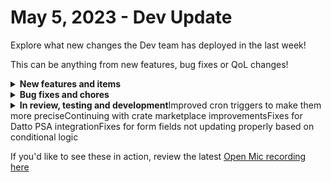 # May 5, 2023 - Dev Update

Explore what new changes the Dev team has deployed in the last week!

This can be anything from new features, bug fixes or QoL changes!

<details>

<summary><strong>New features and items</strong></summary>

* Integration multi-tenancy for all integrations except Microsoft CSP, Microsoft EXO, Microsoft Graph, N-Able, SQL Database
* Acronis integration
* Updated crate marketplace page styles
* Sorting on crate marketplace page
* Favorites menu in action bar

</details>

<details>

<summary><strong>Bug fixes and chores</strong></summary>

* Improved action search functionality
* Prevent Jinja infinite loops
* Added tooltips for trigger criteria to specify what data type is expected
* Fixed the workflow cancel button bugs and made it more responsive
* Fixed bug where hidden form fields were being displayed in cases they should not have been
* Fixed Microsoft EXO New-MailContact bug where x-headers were missing

</details>

<details>

<summary><strong>In review, testing and development</strong>Improved cron triggers to make them more preciseContinuing with crate marketplace improvementsFixes for Datto PSA integrationFixes for form fields not updating properly based on conditional logic</summary>



</details>

If you'd like to see these in action, review the latest [Open Mic recording here](../roc-open-mics/2023-roc-open-mics/may-5th-2023-new-integrations-epic-workflows-and-exciting-things-to-come.md)
